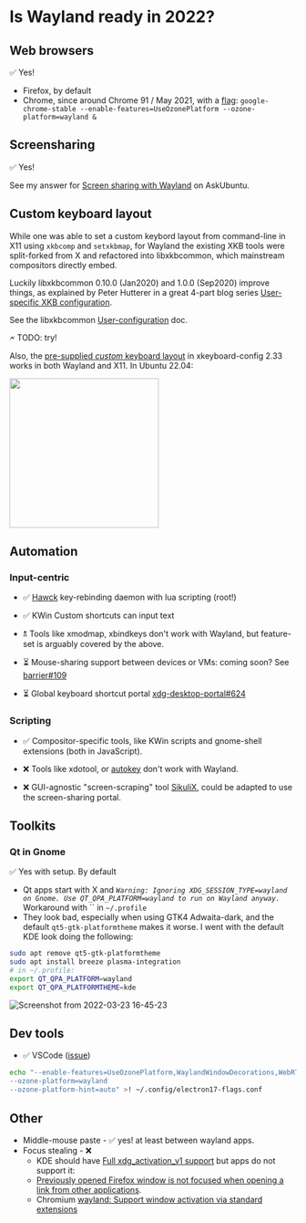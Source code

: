 # Is Wayland ready in 2022?

## Web browsers

✅ Yes!

* Firefox, by default
* Chrome, since around Chrome 91 / May 2021, with a [flag](https://bugs.chromium.org/p/chromium/issues/detail?id=1085700):
`google-chrome-stable --enable-features=UseOzonePlatform --ozone-platform=wayland &`


## Screensharing

✅ Yes!

See my answer for [Screen sharing with Wayland](https://askubuntu.com/a/1398720/220798) on AskUbuntu.

## Custom keyboard layout

While one was able to set a custom keybord layout from command-line in X11 using `xkbcomp` and `setxkbmap`, for Wayland the existing XKB tools were split-forked from X and refactored into libxkbcommon, which mainstream compositors directly embed.

Luckily libxkbcommon 0.10.0 (Jan2020) and 1.0.0 (Sep2020) improve things, as explained by Peter Hutterer in a great 4-part blog series [User-specific XKB configuration](https://web.archive.org/web/20210828193033/https://who-t.blogspot.com/2020/09/user-specific-xkb-configuration-putting.html).

See the libxkbcommon [User-configuration](https://xkbcommon.org/doc/current/md_doc_user_configuration.html) doc.

🗲 TODO: try! 

Also, the [pre-supplied <i>custom</i> keyboard layout](https://web.archive.org/web/20210303023436/https://who-t.blogspot.com/2021/02/a-pre-supplied-custom-keyboard-layout.html) in xkeyboard-config 2.33 works in both Wayland and X11. In Ubuntu 22.04:

<img src="https://user-images.githubusercontent.com/2772505/159658641-cc084ad7-f7f8-4629-a40e-7d75bfdc0fd6.png" width="262">



## Automation

### Input-centric

* ✅ [Hawck](https://github.com/snyball/Hawck) key-rebinding daemon with lua scripting (root!)

* ✅ KWin Custom shortcuts can input text

* 🕱 Tools like xmodmap, xbindkeys don't work with Wayland, but feature-set is arguably covered by the above.

* ⏳ Mouse-sharing support between devices or VMs: coming soon? See [barrier#109](https://github.com/debauchee/barrier/issues/109#issuecomment-1049479068)

* ⏳ Global keyboard shortcut portal [xdg-desktop-portal#624](https://github.com/flatpak/xdg-desktop-portal/issues/624)


### Scripting

* ✅ Compositor-specific tools, like KWin scripts and gnome-shell extensions (both in JavaScript).

* ❌ Tools like xdotool, or [autokey](https://github.com/autokey/autokey) don't work with Wayland.

* ❌ GUI-agnostic "screen-scraping" tool [SikuliX](https://sikulix.github.io/), could be adapted to use the screen-sharing portal.

## Toolkits

### Qt in Gnome

✅ Yes with setup. By default 
* Qt apps start with X and *`Warning: Ignoring XDG_SESSION_TYPE=wayland on Gnome. Use QT_QPA_PLATFORM=wayland to run on Wayland anyway.`*
Workaround with `` in `~/.profile`
* They look bad, especially when using GTK4 Adwaita-dark, and the default `qt5-gtk-platformtheme` makes it worse. I went with the default KDE look doing the following:
```bash
sudo apt remove qt5-gtk-platformtheme
sudo apt install breeze plasma-integration
# in ~/.profile:
export QT_QPA_PLATFORM=wayland
export QT_QPA_PLATFORMTHEME=kde
```

![Screenshot from 2022-03-23 16-45-23](https://user-images.githubusercontent.com/2772505/159740347-ec622567-6ffd-460d-a9ea-207ecc30d7ca.png)

## Dev tools

* ✅ VSCode ([issue](https://github.com/microsoft/vscode/issues/109176))

```sh
echo "--enable-features=UseOzonePlatform,WaylandWindowDecorations,WebRTCPipeWireCapturer
--ozone-platform=wayland
--ozone-platform-hint=auto" >! ~/.config/electron17-flags.conf
```

## Other

* Middle-mouse paste - ✅ yes! at least between wayland apps.
* Focus stealing - ❌
    * KDE should have [Full xdg_activation_v1 support](https://invent.kde.org/plasma/kwin/-/issues/39) but apps do not support it:
    * [Previously opened Firefox window is not focused when opening a link from other applications](https://bugzilla.mozilla.org/show_bug.cgi?id=1766269).
    * Chromium [wayland: Support window activation via standard extensions](https://bugs.chromium.org/p/chromium/issues/detail?id=1175327)
